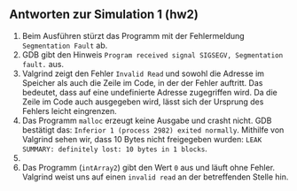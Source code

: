 ## Antworten zur Simulation 1 (hw2)

1. Beim Ausführen stürzt das Programm mit der Fehlermeldung `Segmentation Fault` ab.
2. GDB gibt den Hinweis `Program received signal SIGSEGV, Segmentation fault.` aus.
3. Valgrind zeigt den Fehler `Invalid Read` und sowohl die Adresse im Speicher als auch die Zeile im Code, in der der Fehler auftritt. Das bedeutet, dass auf eine undefinierte Adresse zugegriffen wird. Da die Zeile im Code auch ausgegeben wird, lässt sich der Ursprung des Fehlers leicht eingrenzen.
4. Das Programm `malloc` erzeugt keine Ausgabe und crasht nicht. GDB bestätigt das: `Inferior 1 (process 2982) exited normally`. Mithilfe von Valgrind sehen wir, dass 10 Bytes nicht freigegeben wurden: `LEAK SUMMARY: definitely lost: 10 bytes in 1 blocks`.
5.
6. Das Programm (`intArray2`) gibt den Wert `0` aus und läuft ohne Fehler. Valgrind weist uns auf einen `invalid read` an der betreffenden Stelle hin.

